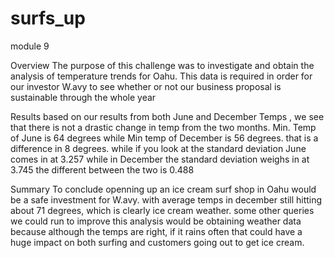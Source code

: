 # surfs_up
module 9

Overview
The purpose of this challenge was to investigate and obtain the analysis of temperature trends for Oahu. This data is required in order for our investor W.avy to see whether or not our business proposal is sustainable through the whole year 

Results 
based on our results from both June and December Temps , we see that there is not a drastic change in temp from the two months. 
Min. Temp of June is 64 degrees while Min temp of December is 56 degrees. that is a difference in 8 degrees. while if you look at the standard deviation June comes in at 3.257  while in December the standard deviation weighs in at 3.745 the different between the two is 0.488

Summary
To conclude openning up an ice cream surf shop in Oahu would be a safe investment for W.avy. with average temps in december still hitting about 71 degrees, which is clearly ice cream weather. 
some other queries we could run to improve this analysis would be obtaining weather data because although the temps are right, if it rains often that could have a huge impact on both surfing and customers going out to get ice cream. 
